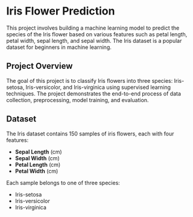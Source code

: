# Iris Flower Prediction

This project involves building a machine learning model to predict the species of the Iris flower based on various features such as petal length, petal width, sepal length, and sepal width. The Iris dataset is a popular dataset for beginners in machine learning.


## Project Overview

The goal of this project is to classify Iris flowers into three species: Iris-setosa, Iris-versicolor, and Iris-virginica using supervised learning techniques. The project demonstrates the end-to-end process of data collection, preprocessing, model training, and evaluation.

## Dataset

The Iris dataset contains 150 samples of iris flowers, each with four features:

- **Sepal Length** (cm)
- **Sepal Width** (cm)
- **Petal Length** (cm)
- **Petal Width** (cm)

Each sample belongs to one of three species:
- Iris-setosa
- Iris-versicolor
- Iris-virginica


